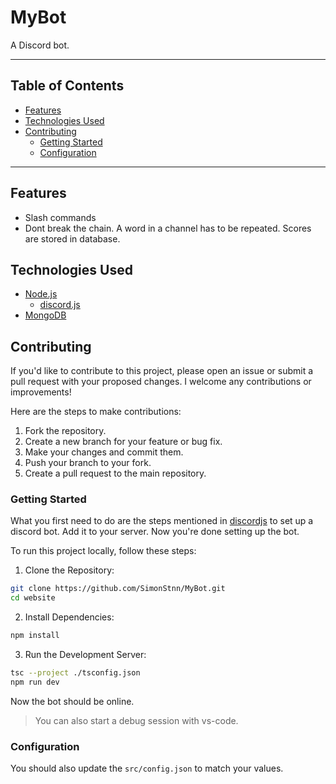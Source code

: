 # MyBot

A Discord bot.

---

## Table of Contents

- [Features](#features)
- [Technologies Used](#technologies-used)
- [Contributing](#contributing)
  - [Getting Started](#getting-started)
  - [Configuration](#configuration)

---

## Features

- Slash commands
- Dont break the chain. A word in a channel has to be repeated. Scores are stored in database.

## Technologies Used

- [Node.js](https://nodejs.org/)
  - [discord.js](https://discord.js.org/)
- [MongoDB](https://www.mongodb.com/)

## Contributing

If you'd like to contribute to this project, please open an issue or submit a pull request with your proposed changes. I welcome any contributions or improvements!

Here are the steps to make contributions:

1. Fork the repository.
1. Create a new branch for your feature or bug fix.
1. Make your changes and commit them.
1. Push your branch to your fork.
1. Create a pull request to the main repository.

### Getting Started

What you first need to do are the steps mentioned in [discordjs](https://discordjs.guide/preparations/) to set up a discord bot. Add it to your server. Now you're done setting up the bot.

To run this project locally, follow these steps:

1. Clone the Repository:

```bash
git clone https://github.com/SimonStnn/MyBot.git
cd website
```

2. Install Dependencies:

```bash
npm install
```

3. Run the Development Server:

```bash
tsc --project ./tsconfig.json
npm run dev
```

Now the bot should be online.

> You can also start a debug session with vs-code.

### Configuration

You should also update the `src/config.json` to match your values.
